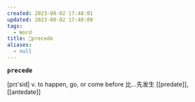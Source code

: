 ```yaml
---
created: 2023-08-02 17:48:01
updated: 2023-08-02 17:48:09
tags:
  - Word
title: 📖precede
aliases:
  - null
---
```


<pre><strong>precede</strong></pre>
[prɪ'sid]
v. to happen, go, or come before ⽐...先发⽣
[[predate]], [[antedate]]

